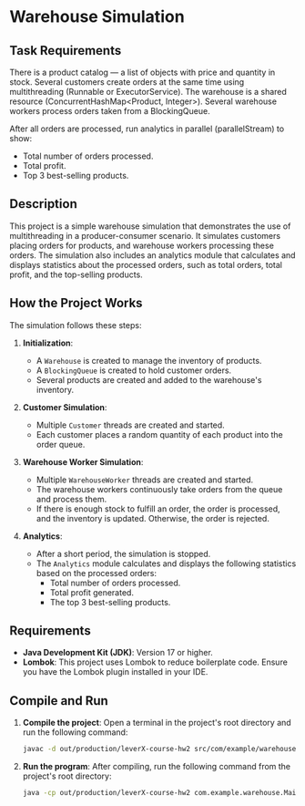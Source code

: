 # Warehouse Simulation

## Task Requirements

There is a product catalog — a list of objects with price and quantity in stock. Several customers create orders at the same time using multithreading (Runnable or ExecutorService). The warehouse is a shared resource (ConcurrentHashMap<Product, Integer>). Several warehouse workers process orders taken from a BlockingQueue.

After all orders are processed, run analytics in parallel (parallelStream) to show:
*   Total number of orders processed.
*   Total profit.
*   Top 3 best-selling products.

## Description

This project is a simple warehouse simulation that demonstrates the use of multithreading in a producer-consumer scenario. It simulates customers placing orders for products, and warehouse workers processing these orders. The simulation also includes an analytics module that calculates and displays statistics about the processed orders, such as total orders, total profit, and the top-selling products.

## How the Project Works

The simulation follows these steps:

1.  **Initialization**:
    *   A `Warehouse` is created to manage the inventory of products.
    *   A `BlockingQueue` is created to hold customer orders.
    *   Several products are created and added to the warehouse's inventory.

2.  **Customer Simulation**:
    *   Multiple `Customer` threads are created and started.
    *   Each customer places a random quantity of each product into the order queue.

3.  **Warehouse Worker Simulation**:
    *   Multiple `WarehouseWorker` threads are created and started.
    *   The warehouse workers continuously take orders from the queue and process them.
    *   If there is enough stock to fulfill an order, the order is processed, and the inventory is updated. Otherwise, the order is rejected.

4.  **Analytics**:
    *   After a short period, the simulation is stopped.
    *   The `Analytics` module calculates and displays the following statistics based on the processed orders:
        *   Total number of orders processed.
        *   Total profit generated.
        *   The top 3 best-selling products.

## Requirements

*   **Java Development Kit (JDK)**: Version 17 or higher.
*   **Lombok**: This project uses Lombok to reduce boilerplate code. Ensure you have the Lombok plugin installed in your IDE.

## Compile and Run

1.  **Compile the project**:
    Open a terminal in the project's root directory and run the following command:

    ```bash
    javac -d out/production/leverX-course-hw2 src/com/example/warehouse/Main.java src/com/example/warehouse/model/Order.java src/com/example/warehouse/model/Product.java src/com/example/warehouse/service/Customer.java src/com/example/warehouse/service/Warehouse.java src/com/example/warehouse/service/WarehouseWorker.java src/com/example/warehouse/util/Analytics.java
    ```

2.  **Run the program**:
    After compiling, run the following command from the project's root directory:

    ```bash
    java -cp out/production/leverX-course-hw2 com.example.warehouse.Main
    ```
